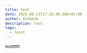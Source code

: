 ```yaml
---
title: test
date: 2025-08-21T17:26:00.000+07:00
author: Aldahub
description: test
tags:
  - tesst
---
```

testttttt
